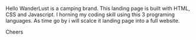 
Hello
WanderLust is a camping brand. This landing page is built with HTML, CSS and Javascript. I horning my coding skill using this 3 programing languages. 
As time go by i will scalce it landing page into a full website.

Cheers
